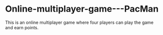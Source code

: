 # Online-multiplayer-game---PacMan
This is an online multiplayer game where four players can play the  game and earn points.
